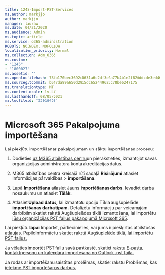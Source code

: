 ```yaml
---
title: 1245-Import-PST-Services
ms.author: markjjo
author: markjjo
manager: lauraw
ms.date: 04/21/2020
ms.audience: Admin
ms.topic: article
ms.service: o365-administration
ROBOTS: NOINDEX, NOFOLLOW
localization_priority: Normal
ms.collection: Adm_O365
ms.custom:
- "1245"
- "1800027"
ms.assetid: ''
ms.openlocfilehash: 73fb170bec3692c0631a6c2df3e9a77b4b1e2f820ddcde3ed46cfe283ef3ba74
ms.sourcegitcommit: b5f7da89a650d2915dc652449623c78be6247175
ms.translationtype: MT
ms.contentlocale: lv-LV
ms.lasthandoff: 08/05/2021
ms.locfileid: "53918438"
---
```

# <a name="microsoft-365-import-service"></a>Microsoft 365 Pakalpojuma importēšana

Lai piekļūtu importēšanas pakalpojumam un sāktu importēšanas procesu:

1. Dodieties [uz M365 atbilstības centru](https://compliance.microsoft.com/)un pierakstieties, izmantojot savas organizācijas administratora konta akreditācijas datus.

1. M365 atbilstības centra kreisajā rūtī sadaļā **Risinājumi** atlasiet Informācijas pārvaldības   >  **importēšana**.

1. Lapā **Importēšana** atlasiet Jauns **importēšanas darbs**. Ievadiet darba nosaukumu un atlasiet **Tālāk**.

1. Atlasiet **Upload datus,** lai izmantotu opciju Tīkla augšupielāde **importēšanas darba tipam.** Detalizētu informāciju par veicamajām darbībām skatiet rakstā Augšupielādes tīklā izmantošana, lai importētu [jūsu organizācijas PST failus pakalpojumā Microsoft 365](/compliance/use-network-upload-to-import-pst-files).

Lai piekļūtu **lapai** Importēt, pārliecinieties, vai jums ir piešķirtas atbilstošas atļaujas. Papildinformāciju skatiet rakstā [Augšupielāde tīklā, lai importētu PST failus.](/microsoft-365/compliance/importing-pst-files-to-office-365#using-network-upload-to-import-pst-files)

Ja vēlaties importēt PST failu savā pastkastē, skatiet rakstu [E-pasta, kontaktpersonu un kalendāra importēšana no Outlook .pst faila.](https://support.office.com/article/import-email-contacts-and-calendar-from-an-outlook-pst-file-431a8e9a-f99f-4d5f-ae48-ded54b3440ac)

Ja rodas ar importēšanu saistītas problēmas, skatiet rakstu Problēmas, kas [ietekmē PST importēšanas darbus.](/office365/troubleshoot/pst-import-service/issues-with-pst-import-job)

